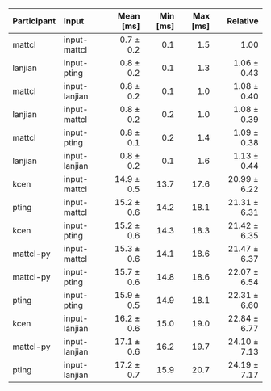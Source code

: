 | Participant | Input | Mean [ms] | Min [ms] | Max [ms] | Relative |
|:---|:---|---:|---:|---:|---:|
| mattcl | input-mattcl | 0.7 ± 0.2 | 0.1 | 1.5 | 1.00 |
| lanjian | input-pting | 0.8 ± 0.2 | 0.1 | 1.3 | 1.06 ± 0.43 |
| mattcl | input-lanjian | 0.8 ± 0.2 | 0.1 | 1.0 | 1.08 ± 0.40 |
| lanjian | input-mattcl | 0.8 ± 0.2 | 0.2 | 1.0 | 1.08 ± 0.39 |
| mattcl | input-pting | 0.8 ± 0.1 | 0.2 | 1.4 | 1.09 ± 0.38 |
| lanjian | input-lanjian | 0.8 ± 0.2 | 0.1 | 1.6 | 1.13 ± 0.44 |
| kcen | input-mattcl | 14.9 ± 0.5 | 13.7 | 17.6 | 20.99 ± 6.22 |
| pting | input-mattcl | 15.2 ± 0.6 | 14.2 | 18.1 | 21.31 ± 6.31 |
| kcen | input-pting | 15.2 ± 0.6 | 14.3 | 18.3 | 21.42 ± 6.35 |
| mattcl-py | input-mattcl | 15.3 ± 0.6 | 14.1 | 18.6 | 21.47 ± 6.37 |
| mattcl-py | input-pting | 15.7 ± 0.6 | 14.8 | 18.6 | 22.07 ± 6.54 |
| pting | input-pting | 15.9 ± 0.5 | 14.9 | 18.1 | 22.31 ± 6.60 |
| kcen | input-lanjian | 16.2 ± 0.6 | 15.0 | 19.0 | 22.84 ± 6.77 |
| mattcl-py | input-lanjian | 17.1 ± 0.6 | 16.2 | 19.7 | 24.10 ± 7.13 |
| pting | input-lanjian | 17.2 ± 0.7 | 15.9 | 20.7 | 24.19 ± 7.17 |
